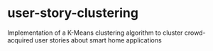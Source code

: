 # user-story-clustering
Implementation of a K-Means clustering algorithm to cluster crowd-acquired user stories about smart home applications
